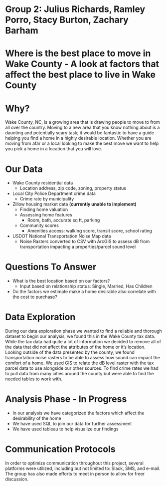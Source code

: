# Group 2: Julius Richards, Ramley Porro, Stacy Burton, Zachary Barham
# Where is the best place to move in Wake County - A look at factors that affect the best place to live in Wake County

# Why?
Wake County, NC, is a growing area that is drawing people to move to from all over the country. Moving to a new area that you know nothing about is a daunting and potentially scary task; it would be fantastic to have a guide helping you find a home in a highly desirable location. Whether you are moving from afar or a local looking to make the best move we want to help you pick a home in a location that you will love.

# Our Data
* Wake County residential data
  * Location address, zip code, zoning, property status
* Local City Police Department crime data
  * Crime rate by municipality
* Zillow housing market data <b>(currently unable to implement)</b>
  * Finding home valuation
  * Assessing home features
    * Room, bath, accurate sq ft, parking
  * Community scores
    * Amenities access: walking score, transit score, school rating 
* USDOT National Transportation Noise Map data
  * Noise Rasters converted to CSV with ArcGIS to assess dB from transportation impacting a properties/parcel sound level

# Questions To Answer
* What is the best location based on our factors?
    * Input based on relationship status: Single, Married, Has Children
* Do the factors we estimate make a home desirable also correlate with the cost to purchase?

# Data Exploration
During our data exploration phase we wanted to find a reliable and thorough dataset to begin our analysis, we found this in the Wake County tax data. While the tax data had quite a lot of information we decided to remove all of the data that did not affect the attributes of the home or it’s location. Looking outside of the data presented by the county, we found transportation noise rasters to be able to assess how sound can impact the comfort of a home. We used GIS to relate the dB level raster with the tax parcel data to use alongside our other sources. To find crime rates we had to pull data from many cities around the county but were able to find the needed tables to work with.

# Analysis Phase - In Progress
* In our analysis we have categorized the factors which affect the desirability of the home
* We have used SQL to join our data for further assessment
* We have used tableau to help visualize our findings

# Communication Protocols
In order to optimize communication throughout this project, several platforms were utilized, including but not limited to: Slack, SMS, and e-mail. The group has also made efforts to meet in person to allow for freer discussion.
